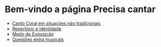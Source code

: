 # Bem-vindo a página Precisa cantar

- [Canto Coral em situações não tradicionais](MurosTrancas)
- [Repertório e identidade](CarnavalHorror)
- [Medo de Exposição](Exposicao)
- [Questões extra musicais](CordelRememorar)